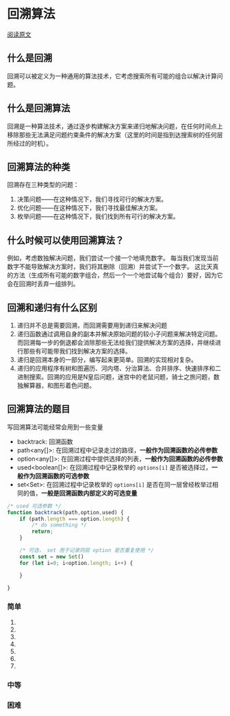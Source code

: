 # 回溯算法
[阅读原文](https://www.geeksforgeeks.org/backtracking-algorithms/)

## 什么是回溯
回溯可以被定义为一种通用的算法技术，它考虑搜索所有可能的组合以解决计算问题。






## 什么是回溯算法
回溯是一种算法技术，通过逐步构建解决方案来递归地解决问题，在任何时间点上移除那些无法满足问题约束条件的解决方案（这里的时间是指到达搜索树的任何层所经过的时机）。





## 回溯算法的种类
回溯存在三种类型的问题：
1. 决策问题——在这种情况下，我们寻找可行的解决方案。
2. 优化问题——在这种情况下，我们寻找最佳解决方案。
3. 枚举问题——在这种情况下，我们找到所有可行的解决方案。






## 什么时候可以使用回溯算法？
例如，考虑数独解决问题，我们尝试一个接一个地填充数字。 每当我们发现当前数字不能导致解决方案时，我们将其删除（回溯）并尝试下一个数字。 这比天真的方法（生成所有可能的数字组合，然后一个一个地尝试每个组合）要好，因为它会在回溯时丢弃一组排列。






## 回溯和递归有什么区别
1. 递归并不总是需要回溯，而回溯需要用到递归来解决问题
2. 递归函数通过调用自身的副本并解决原始问题的较小子问题来解决特定问题。而回溯每一步的倒退都会消除那些无法给我们提供解决方案的选择，并继续进行那些有可能带我们找到解决方案的选择。
3. 递归是回溯本身的一部分，编写起来更简单。回溯的实现相对复杂。
4. 递归的应用程序有树和图遍历、河内塔、分治算法、合并排序、快速排序和二进制搜索。回溯的应用是N皇后问题，迷宫中的老鼠问题，骑士之旅问题，数独解算器，和图形着色问题。



## 回溯算法的题目
写回溯算法可能经常会用到一些变量

- backtrack: 回溯函数
- path<any[]>:  在回溯过程中记录走过的路径，**一般作为回溯函数的必传参数**
- option<any[]>:  在回溯过程中提供选择的列表，**一般作为回溯函数的必传参数**
- used<boolean[]>:  在回溯过程中记录枚举的 `options[i]` 是否被选择过，**一般作为回溯函数的可选参数**
- set\<Set>: 在回溯过程中记录枚举的 `options[i]` 是否在同一层曾经枚举过相同的值，**一般是回溯函数内部定义的可选变量**

```js
/* used 可选参数 */ 
function backtrack(path,option,used) {
    if (path.length === option.length) {
        /* do something */
        return;
    } 

    /* 可选， set 用于记录同层 option 是否重复使用 */
    const set = new Set()
    for (let i=0; i<option.length; i++) {

    }

}
```




### 简单
1. []()
2. []()
3. []()
4. []()
5. []()
6. []()
7. []()



### 中等


### 困难

